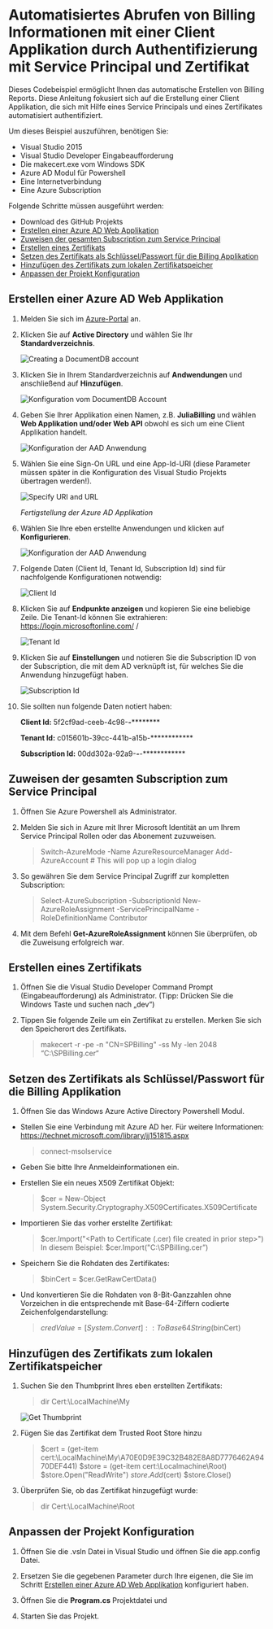 ﻿Automatisiertes Abrufen von Billing Informationen mit einer Client Applikation durch Authentifizierung mit Service Principal und Zertifikat 
=======================================================================================

Dieses Codebeispiel ermöglicht Ihnen das automatische Erstellen von Billing Reports. 
Diese Anleitung fokusiert sich auf die Erstellung einer Client Applikation, die sich mit Hilfe eines Service Principals und eines Zertifikates automatisiert authentifiziert.   

Um dieses Beispiel auszuführen, benötigen Sie:

* Visual Studio 2015
* Visual Studio Developer Eingabeaufforderung
* Die makecert.exe vom Windows SDK
* Azure AD Modul für Powershell
* Eine Internetverbindung
* Eine Azure Subscription


Folgende Schritte müssen ausgeführt werden: 

* Download des GitHub Projekts
* [Erstellen einer Azure AD Web Applikation](#aad-app)
* [Zuweisen der gesamten Subscription zum Service Principal](#sp)
* [Erstellen eines Zertifikats](#create-cert)
* [Setzen des Zertifikats als Schlüssel/Passwort für die Billing Applikation](#set-up-cert)
* [Hinzufügen des Zertifikats zum lokalen Zertifikatspeicher](#add-cert)
* [Anpassen der Projekt Konfiguration](#app-config)

<a name="aad-app"></a>
## Erstellen einer Azure AD Web Applikation

1. Melden Sie sich im [Azure-Portal](https://manage.windowsazure.com/) an.

1. Klicken Sie auf **Active Directory** und wählen Sie Ihr **Standardverzeichnis**.  

    ![Creating a DocumentDB account](./images/ad.png)


1. Klicken Sie in Ihrem Standardverzeichnis auf **Andwendungen** und anschließend auf **Hinzufügen**.

	![Konfiguration vom DocumentDB Account](./images/anwendungen-hinzufuegen.png)

1. Geben Sie Ihrer Applikation einen Namen, z.B. **JuliaBilling** und wählen **Web Applikation und/oder Web API** obwohl es sich um eine Client Applikation handelt. 

	![Konfiguration der AAD Anwendung](./images/name-web.png)

1. Wählen Sie eine Sign-On URL und eine App-Id-URI (diese Parameter müssen später in die Konfiguration des Visual Studio Projekts übertragen werden!).

	![Specify URI and URL](./images/url-uri.png)

	_Fertigstellung der Azure AD Applikation_

1. Wählen Sie Ihre eben erstellte Anwendungen und klicken auf **Konfigurieren**.

	![Konfiguration der AAD Anwendung](./images/juliabilling-konfig.png)

1. Folgende Daten (Client Id, Tenant Id, Subscription Id) sind für nachfolgende Konfigurationen notwendig: 

	![Client Id](./images/clientId.png)


1. Klicken Sie auf **Endpunkte anzeigen** und kopieren Sie eine beliebige Zeile. Die Tenant-Id können Sie extrahieren: https://login.microsoftonline.com/ **<Ihre-Tenant-ID>** / 

	![Tenant Id](./images/get-tenantId.png)

1. Klicken Sie auf **Einstellungen** und notieren Sie die Subscription ID von der Subscription, die mit dem AD verknüpft ist, für welches Sie die Anwendung hinzugefügt haben.

    ![Subscription Id](./images/sub-id.png)



1. Sie sollten nun folgende Daten notiert haben:

    **Client Id:** 5f2cf9ad-ceeb-4c98-****-************

    **Tenant Id:** c015601b-39cc-441b-a15b-************

    **Subscription Id:** 00dd302a-92a9-****-****-************




<a name="sp"></a>
## Zuweisen der gesamten Subscription zum Service Principal

1. Öffnen Sie Azure Powershell als Administrator.

1. Melden Sie sich in Azure mit Ihrer Microsoft Identität an um Ihrem Service Principal Rollen oder das Abonement zuzuweisen.

	>  Switch-AzureMode -Name AzureResourceManager
    >  Add-AzureAccount # This will pop up a login dialog
    
1. So gewähren Sie dem Service Principal Zugriff zur kompletten Subscription:

    > Select-AzureSubscription -SubscriptionId <subscription-id>
    > New-AzureRoleAssignment -ServicePrincipalName <tenant-id> -RoleDefinitionName Contributor

1. Mit dem Befehl **Get-AzureRoleAssignment** können Sie überprüfen, ob die Zuweisung erfolgreich war.

<a name="create-cert"></a>
## Erstellen eines Zertifikats

1. Öffnen Sie die Visual Studio Developer Command Prompt (Eingabeaufforderung) als Administrator. 
   (Tipp: Drücken Sie die Windows Taste und suchen nach „dev“)  

1. Tippen Sie folgende Zeile um ein Zertifikat zu erstellen. Merken Sie sich den Speicherort des Zertifikats.
    
    > makecert -r -pe -n "CN=SPBilling" -ss My -len 2048 “C:\SPBilling.cer“



<a name="set-up-cert"></a>
## Setzen des Zertifikats als Schlüssel/Passwort für die Billing Applikation

1. Öffnen Sie das Windows Azure Active Directory Powershell Modul. 

* Stellen Sie eine Verbindung mit Azure AD her. Für weitere Informationen: https://technet.microsoft.com/library/jj151815.aspx
    > connect-msolservice

* Geben Sie bitte Ihre Anmeldeinformationen ein.

* Erstellen Sie ein neues X509 Zertifikat Objekt:
    > $cer = New-Object System.Security.Cryptography.X509Certificates.X509Certificate

* Importieren Sie das vorher erstellte Zertifikat:
    > $cer.Import("<Path to Certificate (.cer) file created in prior step>")
    >In diesem Beispiel:  $cer.Import("C:\SPBilling.cer”)

* Speichern Sie die Rohdaten des Zertifikates:
    > $binCert = $cer.GetRawCertData()

* Und konvertieren Sie die Rohdaten von 8-Bit-Ganzzahlen ohne Vorzeichen in die entsprechende mit Base-64-Ziffern codierte Zeichenfolgendarstellung:
    > $credValue = [System.Convert]::ToBase64String($binCert)

<a name="add-cert"></a>
## Hinzufügen des Zertifikats zum lokalen Zertifikatspeicher

1.	Suchen Sie den Thumbprint Ihres eben erstellten Zertifikats:
    > dir Cert:\LocalMachine\My

	![Get Thumbprint](./images/get-thumbprint.png)

2.	Fügen Sie das Zertifikat dem Trusted Root Store hinzu
    > $cert = (get-item cert:\LocalMachine\My\A70E0D9E39C32B482E8A8D7776462A9470DEF441)
    > $store = (get-item cert:\Localmachine\Root)
    > $store.Open("ReadWrite")
    > $store.Add($cert)
    > $store.Close()

3.	Überprüfen Sie, ob das Zertifikat hinzugefügt wurde:
    > dir Cert:\LocalMachine\Root

<a name="app-config"></a>
## Anpassen der Projekt Konfiguration 

1.	Öffnen Sie die .vsln Datei in Visual Studio und öffnen Sie die app.config Datei.

2. Ersetzen Sie die gegebenen Parameter durch Ihre eigenen, die Sie im Schritt [Erstellen einer Azure AD Web Applikation](#aad-app) konfiguriert haben. 

1. Öffnen Sie die **Program.cs** Projektdatei und 
3. Starten Sie das Projekt. 

